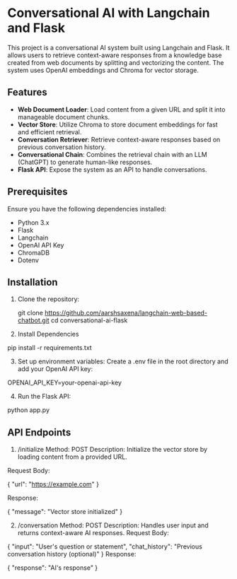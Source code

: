 # Conversational AI with Langchain and Flask

This project is a conversational AI system built using Langchain and Flask. It allows users to retrieve context-aware responses from a knowledge base created from web documents by splitting and vectorizing the content. The system uses OpenAI embeddings and Chroma for vector storage.

## Features

- **Web Document Loader**: Load content from a given URL and split it into manageable document chunks.
- **Vector Store**: Utilize Chroma to store document embeddings for fast and efficient retrieval.
- **Conversation Retriever**: Retrieve context-aware responses based on previous conversation history.
- **Conversational Chain**: Combines the retrieval chain with an LLM (ChatGPT) to generate human-like responses.
- **Flask API**: Expose the system as an API to handle conversations.

## Prerequisites

Ensure you have the following dependencies installed:

- Python 3.x
- Flask
- Langchain
- OpenAI API Key
- ChromaDB
- Dotenv

## Installation

1. Clone the repository:

   git clone https://github.com/aarshsaxena/langchain-web-based-chatbot.git
   cd conversational-ai-flask

2. Install Dependencies

pip install -r requirements.txt

3. Set up environment variables: Create a .env file in the root directory and add your OpenAI API key:

OPENAI_API_KEY=your-openai-api-key

4. Run the Flask API:

python app.py



## API Endpoints

1. /initialize
Method: POST
Description: Initialize the vector store by loading content from a provided URL.

Request Body:

{
  "url": "https://example.com"
}

Response:

{
  "message": "Vector store initialized"
}

2. /conversation
Method: POST
Description: Handles user input and returns context-aware AI responses.
Request Body:

{
  "input": "User's question or statement",
  "chat_history": "Previous conversation history (optional)"
}
Response:

{
  "response": "AI's response"
}
